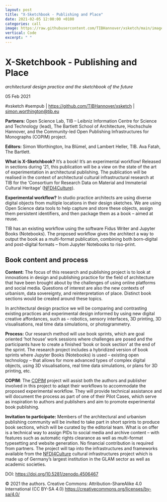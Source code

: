 ```yaml
---
layout: post
title: "X-Sketchbook - Publishing and Place"
date: 2021-02-05 12:00:00 +0100
categories: call
image: https://raw.githubusercontent.com/TIBHannover/xsketch/main/images/semantic-publishing.jpg
vertical: Code
excerpt: " "
---
```


<script type="application/json" class="js-hypothesis-config">
  {
    "openSidebar": true
  }
</script>
<script async src="https://hypothes.is/embed.js"></script>

# X-Sketchbook - Publishing and Place

*architectural design practice and the sketchbook of the future*

05 Feb 2021

\#xsketch \#sempub \| <https://github.com/TIBHannover/xsketch> \|
<simon.worthington@tib.eu>

**Partners:** Open Science Lab, TIB – Leibniz Information Centre for Science and
Technology (lead), The Bartlett School of Architecture, Hochschule Hannover, and
the Community-led Open Publishing Infrastructures for Monographs (COPIM)
project.

**Editors:** Simon Worthington, Ina Blümel, and Lambert Heller, TIB. Ava Fatah,
The Bartlett.

**What is X-Sketchbook?** It’s a book! It’s an experimental workflow! Released
in sections during ʼ21, this publication will be a view on the state of the art
of experimentation in architectural publishing. The publication will be realised
in the context of architectural cultural infrastructural research at TIB for the
‘Consortium for Research Data on Material and Immaterial Cultural Heritage’
([NFDI4Culture](https://nfdi4culture.de/)).

**Experimental workflow?** In studio practice architects are using diverse
digital objects from multiple locations in their design sketches. We are using
Open Science data tools to help capture and store these objects, assign them
persistent identifiers, and then package them as a book – aimed at reuse.

TIB has an existing workflow using the software Fidus Writer and Jupyter Books
(Notebooks). The proposed workflow gives the architect a way to output the book
as a multi-format publication, combining both born-digital and post-digital
formats – from Jupyter Notebooks to riso-print.

## Book content and process

**Content:** The focus of this research and publishing project is to look at
innovations in design and publishing practice for the field of architecture that
have been brought about by the challenges of using online platforms and social
media. Questions of interest are also the new contexts of urbanism, data
sovereignty, and reinterpretation of place. Distinct book sections would be
created around these topics.

In architectural design practice we will be comparing and contrasting existing
practices and experimental design informed by using new digital creative
affordances, such as – robotics, sensory interfaces, 3D printing, 3D
visualisations, real time data simulations, or photogrammetry.

**Process:** Our research method will use book sprints, which are goal oriented
‘hot house’ work sessions where challenges are posed and the participants have
to create a finished ‘book or book section’ at the end of the sprint. The
research project includes a hybridized version of book sprints where Jupyter
Books (Notebooks) is used – existing open technology – that allows for more
advanced types of complex digital objects, using 3D visualisations, real time
data simulations, or plans for 3D printing, etc.

**COPIM**: The [COPIM](https://www.copim.ac.uk/) project will assist both the
authors and publisher involved in this project to adapt their workflows to
accommodate the proposed experimental workflow. They will provide technical
assistance and will document the process as part of one of their Pilot Cases,
which serve as inspiration to authors and publishers and aim to promote
experimental book publishing.

**Invitation to participate:** Members of the architectural and urbanism
publishing community will be invited to take part in short sprints to produce
book sections, which will be curated by the editorial team. What is on offer is
a technical way to assign PIDs to social media and archive content – with
features such as automatic rights clearance as well as multi-format typesetting
and website generation. No financial contribution is required from partners. The
project will tap into the infrastructures and frameworks available from the
[NFDI4Culture](https://nfdi4culture.de/) cultural infrastructures project which
is made up of Germany’s largest institution in the GLAM sector as well as
academic societies.

DOI: <https://doi.org/10.5281/zenodo.4506467>

© 2021 the authors. Creative Commons: Attribution-ShareAlike 4.0 International
(CC BY-SA 4.0) <https://creativecommons.org/licenses/by-sa/4.0/>
